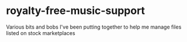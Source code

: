 # royalty-free-music-support
Various bits and bobs I've been putting together to help me manage files listed on stock marketplaces
